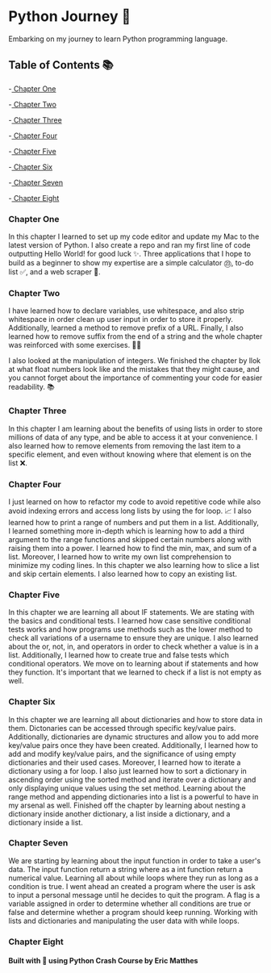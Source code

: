 # Python Journey 👾

Embarking on my journey to learn Python programming language.


## Table of Contents 📚

-[ Chapter One ](#chapter-one)

-[ Chapter Two ](#chapter-two)

-[ Chapter Three ](#chapter-three)

-[ Chapter Four ](#chapter-four)

-[ Chapter Five ](#chapter-five)

-[ Chapter Six ](#chapter-six)

-[ Chapter Seven ](#chapter-seven)

-[ Chapter Eight ](#chapter-eight)

### Chapter One

In this chapter I learned to set up my code editor and update my Mac to the latest version of Python. I also create a repo and ran my first line of code outputting Hello World! for good luck ✨. Three applications that I hope to build as a beginner to show my expertise are a simple calculator ㉓, to-do list ✅, and a web scraper 🧹.


### Chapter Two

I have learned how to declare variables, use whitespace, and also strip whitespace in order clean up user input in order to store it properly. Additionally, learned a method to remove prefix of a URL. Finally, I also learned how to remove suffix from the end of a string and the whole chapter was reinforced with some exercises. 💪🏼

I also looked at the manipulation of integers.  We finished the chapter by llok at what float numbers look like and the mistakes that they might cause, and you cannot forget about the importance of commenting your code for easier readability. 📚


### Chapter Three

In this chapter I am learning about the benefits of using lists in order to store millions of data of any type, and be able to access it at your convenience. I also learned how to remove elements from removing the last item to a specific element, and even without knowing where that element is on the list ❌. 

### Chapter Four

I just learned on how to refactor my code to avoid repetitive code while also avoid indexing errors and access long lists by using the for loop. 📈 I also learned how to print a range of numbers and put them in a list. Additionally, I learned something more in-depth which is learning how to add a third argument to the range functions and skipped certain numbers along with raising them into a power. I learned how to find the min, max, and sum of a list. Moreover, I learned how to write my own list comprehension to minimize my coding lines. In this chapter we also learning how to slice a list and skip certain elements. I also learned how to copy an existing list. 

### Chapter Five
In this chapter we are learning all about IF statements. We are stating with the basics and conditional tests. I learned how case sensitive conditional tests works and how programs use methods such as the lower method to check all variations of a username to ensure they are unique. I also learned about the or, not, in, and operators in order to check whether a value is in a list. Additionally, I learned how to create true and false tests which conditional operators. We move on to learning about if statements and how they function. It's important that we learned to check if a list is not empty as well. 

### Chapter Six

In this chapter we are learning all about dictionaries and how to store data in them. Dictonaries can be accessed through specific key/value pairs. Additionally, dictionaries are dynamic structures and allow you to add more key/value pairs once they have been created. Additionally, I learned how to add and modify key/value pairs, and the significance of using empty dictionaries and their used cases. Moreover, I learned how to iterate a dictionary using a for loop. I also just learned how to sort a dictionary in ascending order using the sorted method and iterate over a dictionary and only displaying unique values using the set method. Learning about the range method and appending dictionaries into a list is a powerful to have in my arsenal as well. Finished off the chapter by learning about nesting a dictionary inside another dictionary, a list inside a dictionary, and  a dictionary inside a list. 


### Chapter Seven

We are starting by learning about the input function in order to take a user's data. The input function return a string where as a int function return a numerical value. Learning all about while loops where they run as long as a condition is true. I went ahead an created a program where the user is ask to input a personal message until he decides to quit the program. A flag is a variable assigned in order to determine whether all conditions are true or false and determine whether a program should keep running. Working with lists and dictionaries and manipulating the user data with while loops.


### Chapter Eight


#### Built with 💜 using Python Crash Course by Eric Matthes